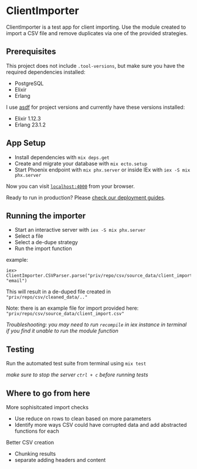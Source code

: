 # ClientImporter

ClientImporter is a test app for client importing. Use the module created to import a CSV file and remove duplicates via one of the provided strategies.
## Prerequisites

This project does not include `.tool-versions`, but make sure you have the required dependencies installed:
  * PostgreSQL
  * Elixir
  * Erlang

I use [asdf](https://asdf-vm.com/) for project versions and currently have these versions installed:
  * Elixir 1.12.3
  * Erlang 23.1.2

## App Setup

  * Install dependencies with `mix deps.get`
  * Create and migrate your database with `mix ecto.setup`
  * Start Phoenix endpoint with `mix phx.server` or inside IEx with `iex -S mix phx.server`

Now you can visit [`localhost:4000`](http://localhost:4000) from your browser.

Ready to run in production? Please [check our deployment guides](https://hexdocs.pm/phoenix/deployment.html).

## Running the importer

* Start an interactive server with `iex -S mix phx.server`
* Select a file
* Select a de-dupe strategy
* Run the import function

example:
```
iex> ClientImporter.CSVParser.parse("priv/repo/csv/source_data/client_import.csv", "email")
```

This will result in a de-duped file created in `"priv/repo/csv/cleaned_data/.."`

Note: there is an example file for import provided here: `"priv/repo/csv/source_data/client_import.csv"`

_Troubleshooting: you may need to run `recompile` in iex instance in terminal if you find it unable to run the module function_
## Testing

Run the automated test suite from terminal using `mix test`

_make sure to stop the server `ctrl + c` before running tests_
## Where to go from here

More sophisitcated import checks
- Use reduce on rows to clean based on more parameters
- Identify more ways CSV could have corrupted data and add abstracted functions for each

Better CSV creation
- Chunking results
- separate adding headers and content
